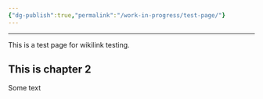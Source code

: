 ```yaml
---
{"dg-publish":true,"permalink":"/work-in-progress/test-page/"}
---
```


---



This is a test page for wikilink testing.

## This is chapter 2
Some text